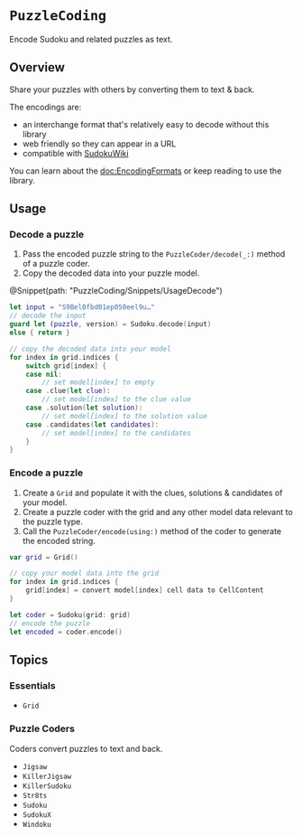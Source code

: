 # ``PuzzleCoding``

Encode Sudoku and related puzzles as text.

## Overview

Share your puzzles with others by converting them to text & back.

The encodings are:
- an interchange format that's relatively easy to decode without this library
- web friendly so they can appear in a URL
- compatible with [SudokuWiki](https://sudokuwiki.org)

You can learn about the <doc:EncodingFormats> or keep reading to use the library.

## Usage

### Decode a puzzle

1. Pass the encoded puzzle string to the ``PuzzleCoder/decode(_:)`` method of a puzzle coder.
2. Copy the decoded data into your puzzle model.

@Snippet(path: "PuzzleCoding/Snippets/UsageDecode")

```swift
let input = "S9Bel0fbd01ep050eel9u…"
// decode the input
guard let (puzzle, version) = Sudoku.decode(input)
else { return }

// copy the decoded data into your model
for index in grid.indices {
    switch grid[index] {
    case nil:
        // set model[index] to empty
    case .clue(let clue): 
        // set model[index] to the clue value
    case .solution(let solution): 
        // set model[index] to the solution value
    case .candidates(let candidates):
        // set model[index] to the candidates
    }
}
```

### Encode a puzzle

1. Create a ``Grid`` and populate it with the clues, solutions & candidates of your model.
2. Create a puzzle coder with the grid and any other model data relevant to the puzzle type.
3. Call the ``PuzzleCoder/encode(using:)`` method of the coder to generate the encoded string.

```swift
var grid = Grid()

// copy your model data into the grid
for index in grid.indices {
    grid[index] = convert model[index] cell data to CellContent
}

let coder = Sudoku(grid: grid)
// encode the puzzle
let encoded = coder.encode()
```

## Topics

### Essentials

- ``Grid``

### Puzzle Coders

Coders convert puzzles to text and back.

- ``Jigsaw``
- ``KillerJigsaw``
- ``KillerSudoku``
- ``Str8ts``
- ``Sudoku``
- ``SudokuX``
- ``Windoku``
